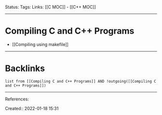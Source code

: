 Status: 
Tags: 
Links: [[C MOC]] - [[C++ MOC]]
___
# Compiling C and C++ Programs
- [[Compiling using makefile]]
___
# Backlinks
```dataview
list from [[Compiling C and C++ Programs]] AND !outgoing([[Compiling C and C++ Programs]])
```
___
References:

Created:: 2022-01-18 15:31
